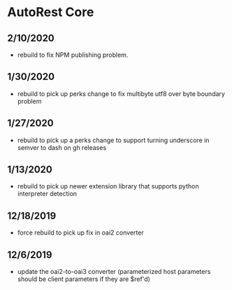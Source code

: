 # AutoRest Core 

## 2/10/2020 
- rebuild to fix NPM publishing problem.

## 1/30/2020
- rebuild to pick up perks change to fix multibyte utf8 over byte boundary problem

## 1/27/2020
- rebuild to pick up a perks change to support turning underscore in semver to dash on gh releases

## 1/13/2020
- rebuild to pick up newer extension library that supports python interpreter detection

## 12/18/2019
- force rebuild to pick up fix in oai2 converter

## 12/6/2019
- update the oai2-to-oai3 converter (parameterized host parameters should be client parameters if they are $ref'd)